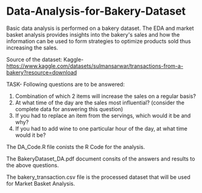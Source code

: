 # Data-Analysis-for-Bakery-Dataset
Basic data analysis is performed on a bakery dataset. The EDA and market basket analysis provides insights into the bakery's sales and how the information can be used to form strategies to optimize products sold thus increasing the sales.

Source of the dataset: Kaggle- https://www.kaggle.com/datasets/sulmansarwar/transactions-from-a-bakery?resource=download

TASK- Following questions are to be answered:
1. Combination of which 2 items will increase the sales on a regular basis?
2. At what time of the day are the sales most influential? (consider the complete data for answering this question) 
3. If you had to replace an item from the servings, which would it be and why?
4. If you had to add wine to one particular hour of the day, at what time would it be?

The DA_Code.R file conists the R Code for the analysis.

The BakeryDataset_DA.pdf document consits of the answers and results to the above questions.

The bakery_transaction.csv file is the processed dataset that will be used for Market Basket Analysis.
